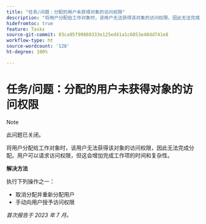 ```yaml
---
title: "任务/问题：分配的用户未获得对象的访问权限"
description: "将用户分配给工作对象时，该用户无法获得该对象的访问权限，因此无法完成分配。用户可以请求访问权限，但这会增加完成工作项的时间和复杂性。"
hidefromtoc: true
feature: Tasks
source-git-commit: 03ca95f99860333e125ed41a1c6853e48dd741e8
workflow-type: ht
source-wordcount: '128'
ht-degree: 100%

---
```



# 任务/问题：分配的用户未获得对象的访问权限

>[!NOTE]
>
>此问题已关闭。

将用户分配给工作对象时，该用户无法获得该对象的访问权限，因此无法完成分配。用户可以请求访问权限，但这会增加完成工作项的时间和复杂性。

**解决方法**

执行下列操作之一：

* 取消分配并重新分配用户
* 手动向用户授予访问权限

_首次报告于 2023 年 7 月。_
